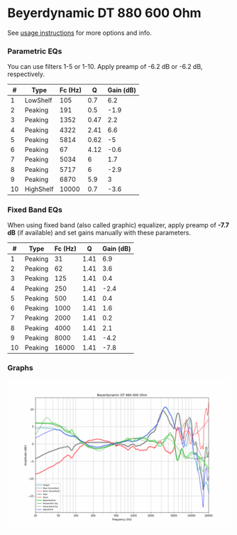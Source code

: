# Beyerdynamic DT 880 600 Ohm
See [usage instructions](https://github.com/jaakkopasanen/AutoEq#usage) for more options and info.

### Parametric EQs
You can use filters 1-5 or 1-10. Apply preamp of -6.2 dB or -6.2 dB, respectively.

|   # | Type      |   Fc (Hz) |    Q |   Gain (dB) |
|-----|-----------|-----------|------|-------------|
|   1 | LowShelf  |       105 | 0.7  |         6.2 |
|   2 | Peaking   |       191 | 0.5  |        -1.9 |
|   3 | Peaking   |      1352 | 0.47 |         2.2 |
|   4 | Peaking   |      4322 | 2.41 |         6.6 |
|   5 | Peaking   |      5814 | 0.62 |        -5   |
|   6 | Peaking   |        67 | 4.12 |        -0.6 |
|   7 | Peaking   |      5034 | 6    |         1.7 |
|   8 | Peaking   |      5717 | 6    |        -2.9 |
|   9 | Peaking   |      6870 | 5.9  |         3   |
|  10 | HighShelf |     10000 | 0.7  |        -3.6 |

### Fixed Band EQs
When using fixed band (also called graphic) equalizer, apply preamp of **-7.7 dB** (if available) and set gains manually with these parameters.

|   # | Type    |   Fc (Hz) |    Q |   Gain (dB) |
|-----|---------|-----------|------|-------------|
|   1 | Peaking |        31 | 1.41 |         6.9 |
|   2 | Peaking |        62 | 1.41 |         3.6 |
|   3 | Peaking |       125 | 1.41 |         0.4 |
|   4 | Peaking |       250 | 1.41 |        -2.4 |
|   5 | Peaking |       500 | 1.41 |         0.4 |
|   6 | Peaking |      1000 | 1.41 |         1.6 |
|   7 | Peaking |      2000 | 1.41 |         0.2 |
|   8 | Peaking |      4000 | 1.41 |         2.1 |
|   9 | Peaking |      8000 | 1.41 |        -4.2 |
|  10 | Peaking |     16000 | 1.41 |        -7.8 |

### Graphs
![](./Beyerdynamic%20DT%20880%20600%20Ohm.png)
